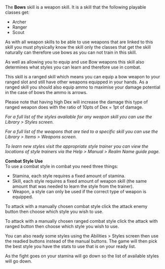 ---
---
The **Bows** skill is a weapon skill. It is a skill that the following playable classes get:

*   Archer
*   Ranger
*   Scout

As with all weapon skills to be able to use weapons that are linked to this skill you must physically know the skill only the classes that get the skill naturally can therefore use bows as you can not train in this skill.

As well as allowing you to equip and use Bow weapons this skill also determines what styles you can learn and therefore use in combat.

This skill is a ranged skill which means you can equip a bow weapon to your ranged slot and still have other weapons equipped in your hands. As a ranged skill you should also equip ammo to maximise your damage potential in the case of bows the ammo is arrows.

Please note that having high Dex will increase the damage this type of ranged weapon does with the ratio of 10pts of Dex = 1pt of damage.

_For a full list of the styles available for any weapon skill you can use the Library > Styles screen._

_For a full list of the weapons that are tied to a specific skill you can use the Library > Items > Weapons screen._

_To learn new styles visit the appropriate style trainer you can view the locations of style trainers via the Help > Manual > Realm Name guide page._

**Combat Style Use**  
To use a combat style in combat you need three things:

*   Stamina, each style requires a fixed amount of stamina.
*   Skill, each style requires a fixed amount of weapon skill (the same amount that was needed to learn the style from the trainer).
*   Weapon, a style can only be used if the correct type of weapon is equipped.

To attack with a manually chosen combat style click the attack enemy button then choose which style you wish to use.

To attack with a manually chosen ranged combat style click the attack with ranged button then choose which style you wish to use.

You can also ready some styles using the Abilities > Styles screen then use the readied buttons instead of the manual buttons. The game will then pick the best style you have the stats to use that is on your ready list.

As the fight goes on your stamina will go down so the list of available styles will go down.